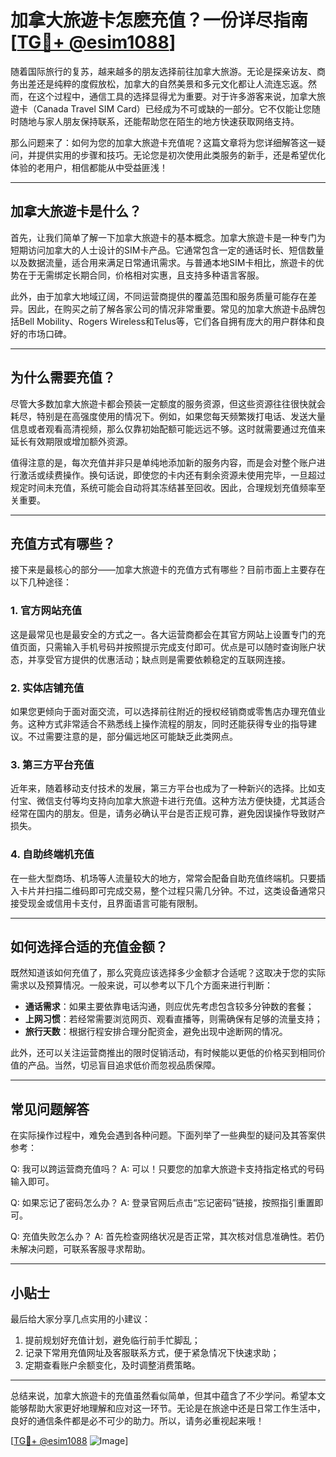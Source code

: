 # 加拿大旅遊卡怎麽充值？一份详尽指南[[TG💪+ @esim1088](https://t.me/s/esim1088)]

随着国际旅行的复苏，越来越多的朋友选择前往加拿大旅游。无论是探亲访友、商务出差还是纯粹的度假放松，加拿大的自然美景和多元文化都让人流连忘返。然而，在这个过程中，通信工具的选择显得尤为重要。对于许多游客来说，加拿大旅遊卡（Canada Travel SIM Card）已经成为不可或缺的一部分。它不仅能让您随时随地与家人朋友保持联系，还能帮助您在陌生的地方快速获取网络支持。

那么问题来了：如何为您的加拿大旅遊卡充值呢？这篇文章将为您详细解答这一疑问，并提供实用的步骤和技巧。无论您是初次使用此类服务的新手，还是希望优化体验的老用户，相信都能从中受益匪浅！

---

## 加拿大旅遊卡是什么？

首先，让我们简单了解一下加拿大旅遊卡的基本概念。加拿大旅遊卡是一种专门为短期访问加拿大的人士设计的SIM卡产品。它通常包含一定的通话时长、短信数量以及数据流量，适合用来满足日常通讯需求。与普通本地SIM卡相比，旅遊卡的优势在于无需绑定长期合同，价格相对实惠，且支持多种语言客服。

此外，由于加拿大地域辽阔，不同运营商提供的覆盖范围和服务质量可能存在差异。因此，在购买之前了解各家公司的情况非常重要。常见的加拿大旅遊卡品牌包括Bell Mobility、Rogers Wireless和Telus等，它们各自拥有庞大的用户群体和良好的市场口碑。

---

## 为什么需要充值？

尽管大多数加拿大旅遊卡都会预装一定额度的服务资源，但这些资源往往很快就会耗尽，特别是在高强度使用的情况下。例如，如果您每天频繁拨打电话、发送大量信息或者观看高清视频，那么仅靠初始配额可能远远不够。这时就需要通过充值来延长有效期限或增加额外资源。

值得注意的是，每次充值并非只是单纯地添加新的服务内容，而是会对整个账户进行激活或续费操作。换句话说，即使您的卡内还有剩余资源未使用完毕，一旦超过规定时间未充值，系统可能会自动将其冻结甚至回收。因此，合理规划充值频率至关重要。

---

## 充值方式有哪些？

接下来是最核心的部分——加拿大旅遊卡的充值方式有哪些？目前市面上主要存在以下几种途径：

### 1. 官方网站充值
这是最常见也是最安全的方式之一。各大运营商都会在其官方网站上设置专门的充值页面，只需输入手机号码并按照提示完成支付即可。优点是可以随时查询账户状态，并享受官方提供的优惠活动；缺点则是需要依赖稳定的互联网连接。

### 2. 实体店铺充值
如果您更倾向于面对面交流，可以选择前往附近的授权经销商或零售店办理充值业务。这种方式非常适合不熟悉线上操作流程的朋友，同时还能获得专业的指导建议。不过需要注意的是，部分偏远地区可能缺乏此类网点。

### 3. 第三方平台充值
近年来，随着移动支付技术的发展，第三方平台也成为了一种新兴的选择。比如支付宝、微信支付等均支持向加拿大旅遊卡进行充值。这种方法方便快捷，尤其适合经常在国内的朋友。但是，请务必确认平台是否正规可靠，避免因误操作导致财产损失。

### 4. 自助终端机充值
在一些大型商场、机场等人流量较大的地方，常常会配备自助充值终端机。只要插入卡片并扫描二维码即可完成交易，整个过程只需几分钟。不过，这类设备通常只接受现金或信用卡支付，且界面语言可能有限制。

---

## 如何选择合适的充值金额？

既然知道该如何充值了，那么究竟应该选择多少金额才合适呢？这取决于您的实际需求以及预算情况。一般来说，可以参考以下几个方面来进行判断：

- **通话需求**：如果主要依靠电话沟通，则应优先考虑包含较多分钟数的套餐；
- **上网习惯**：若经常需要浏览网页、观看直播等，则需确保有足够的流量支持；
- **旅行天数**：根据行程安排合理分配资金，避免出现中途断网的情况。

此外，还可以关注运营商推出的限时促销活动，有时候能以更低的价格买到相同价值的产品。当然，切忌盲目追求低价而忽视品质保障。

---

## 常见问题解答

在实际操作过程中，难免会遇到各种问题。下面列举了一些典型的疑问及其答案供参考：

Q: 我可以跨运营商充值吗？
A: 可以！只要您的加拿大旅遊卡支持指定格式的号码输入即可。

Q: 如果忘记了密码怎么办？
A: 登录官网后点击“忘记密码”链接，按照指引重置即可。

Q: 充值失败怎么办？
A: 首先检查网络状况是否正常，其次核对信息准确性。若仍未解决问题，可联系客服寻求帮助。

---

## 小贴士

最后给大家分享几点实用的小建议：
1. 提前规划好充值计划，避免临行前手忙脚乱；
2. 记录下常用充值网址及客服联系方式，便于紧急情况下快速求助；
3. 定期查看账户余额变化，及时调整消费策略。

---

总结来说，加拿大旅遊卡的充值虽然看似简单，但其中蕴含了不少学问。希望本文能够帮助大家更好地理解和应对这一环节。无论是在旅途中还是日常工作生活中，良好的通信条件都是必不可少的助力。所以，请务必重视起来哦！

[[TG💪+ @esim1088](https://t.me/s/esim1088) ![Image](https://i.postimg.cc/4NQfJmqS/Snipaste-2025-05-13-00-14-12.png)]